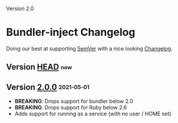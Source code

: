 Version 2.0

# Bundler-inject Changelog

Doing our best at supporting [SemVer](http://semver.org/) with
a nice looking [Changelog](http://keepachangelog.com).

## Version [HEAD] <sub><sup>now</sub></sup>

## Version [2.0.0] <sub><sup>2021-05-01</sub></sup>

* **BREAKING**: Drops support for bundler below 2.0
* **BREAKING**: Drops support for Ruby below 2.6
* Adds support for running as a service (with no user / HOME set)

[HEAD]: https://github.com/ManageIQ/bundler-inject/compare/v2.0.0...HEAD
[2.0.0]: https://github.com/ManageIQ/bundler-inject/compare/v1.1.0...v2.0.0
